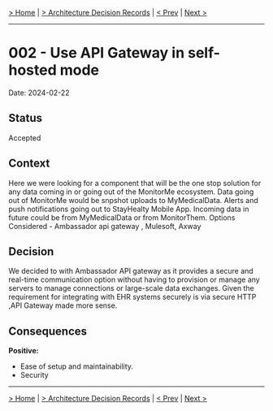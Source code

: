 [> Home](../README.md)  |  [> Architecture Decision Records](README.md) |  [< Prev](001-Use-K8s-with-containerize-microservice-architecture-style.md)  |  [Next >](003-Hosting-Platform-On-Prem.md)

---

# 002 - Use API Gateway in self-hosted mode
Date: 2024-02-22

## Status

Accepted

## Context

Here we were looking for a component that will be the one stop solution for any data coming in or going out of the MonitorMe ecosystem.
Data going out of MonitorMe would be snpshot uploads to MyMedicalData.
Alerts and push notifications going out to StayHealty Mobile App.
Incoming data in future could be from MyMedicalData or from MonitorThem.
Options Considered - Ambassador api gateway , Mulesoft, Axway

## Decision

We decided to with Ambassador API gateway as it provides a secure and real-time communication option without having to provision or manage any servers to manage connections or large-scale data exchanges.
Given the requirement for integrating with EHR systems securely is via secure HTTP ,API Gateway made more sense.
## Consequences

**Positive:**

- Ease of setup and maintainability.
- Security


---

[> Home](../README.md)  |  [> Architecture Decision Records](README.md) |  [< Prev](001-Use-K8s-with-containerize-microservice-architecture-style.md)  |  [Next >](003-Hosting-Platform-On-Prem.md)
